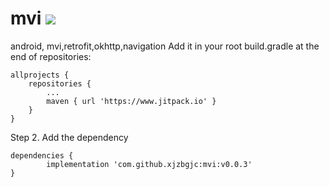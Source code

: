 # mvi   ![](https://img.shields.io/github/v/release/xjzbgjc/mvi.svg)
android, mvi,retrofit,okhttp,navigation
Add it in your root build.gradle at the end of repositories:

	allprojects {
		repositories {
			...
			maven { url 'https://www.jitpack.io' }
		}
	}
Step 2. Add the dependency

	dependencies {
	        implementation 'com.github.xjzbgjc:mvi:v0.0.3'
	}

